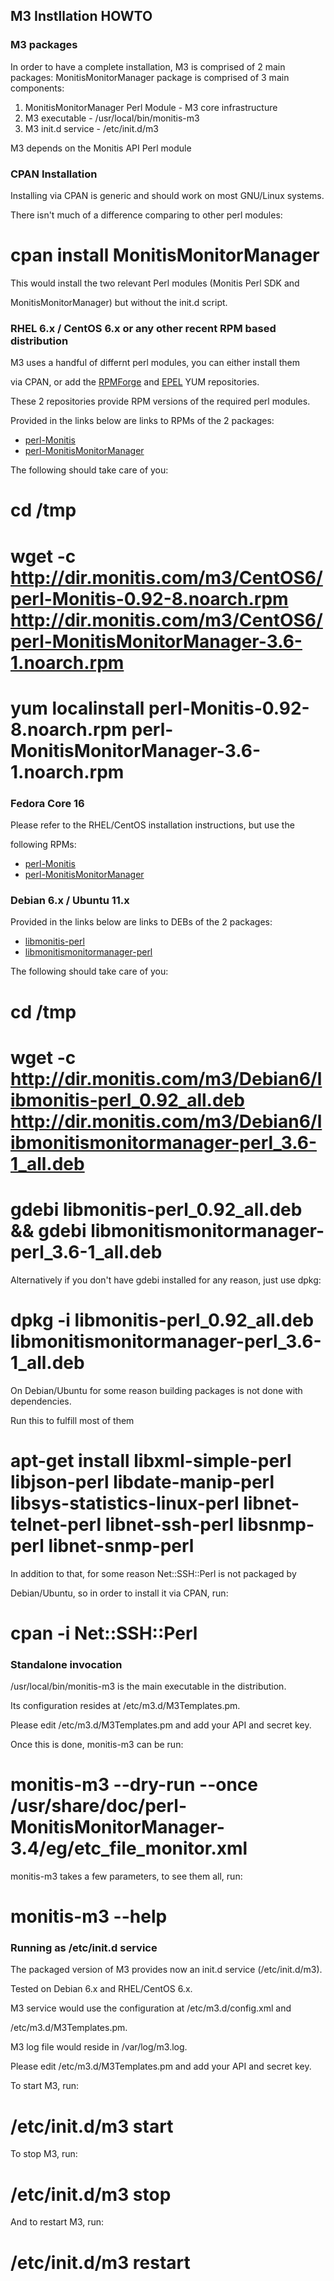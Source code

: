 ## M3 Instllation HOWTO

### M3 packages

In order to have a complete installation, M3 is comprised of 2 main packages:
MonitisMonitorManager package is comprised of 3 main components:
 1. MonitisMonitorManager Perl Module - M3 core infrastructure
 2. M3 executable - /usr/local/bin/monitis-m3
 3. M3 init.d service - /etc/init.d/m3

M3 depends on the Monitis API Perl module

### CPAN Installation

Installing via CPAN is generic and should work on most GNU/Linux systems.

There isn't much of a difference comparing to other perl modules:

 # cpan install MonitisMonitorManager

This would install the two relevant Perl modules (Monitis Perl SDK and

MonitisMonitorManager) but without the init.d script.

### RHEL 6.x / CentOS 6.x or any other recent RPM based distribution

M3 uses a handful of differnt perl modules, you can either install them

via CPAN, or add the <a href="http://wiki.centos.org/AdditionalResources/Repositories/RPMForge">RPMForge</a> and <a href="http://fedoraproject.org/wiki/EPEL">EPEL</a> YUM repositories.

These 2 repositories provide RPM versions of the required perl modules.

Provided in the links below are links to RPMs of the 2 packages:
 * <a href="http://dir.monitis.com/m3/CentOS6/perl-Monitis-0.92-8.noarch.rpm">perl-Monitis</a>
 * <a href="http://dir.monitis.com/m3/CentOS6/perl-MonitisMonitorManager-3.6-1.noarch.rpm">perl-MonitisMonitorManager</a>

The following should take care of you:

 # cd /tmp

 # wget -c http://dir.monitis.com/m3/CentOS6/perl-Monitis-0.92-8.noarch.rpm http://dir.monitis.com/m3/CentOS6/perl-MonitisMonitorManager-3.6-1.noarch.rpm

 # yum localinstall perl-Monitis-0.92-8.noarch.rpm perl-MonitisMonitorManager-3.6-1.noarch.rpm

### Fedora Core 16

Please refer to the RHEL/CentOS installation instructions, but use the

following RPMs:
 * <a href="http://dir.monitis.com/m3/FC16/perl-Monitis-0.92-8.noarch.rpm">perl-Monitis</a>
 * <a href="http://dir.monitis.com/m3/FC16/perl-MonitisMonitorManager-3.6-1.noarch.rpm">perl-MonitisMonitorManager</a>

### Debian 6.x / Ubuntu 11.x

Provided in the links below are links to DEBs of the 2 packages:
 * <a href="http://dir.monitis.com/m3/Debian6/libmonitis-perl_0.92_all.deb">libmonitis-perl</a>
 * <a href="http://dir.monitis.com/m3/Debian6/libmonitismonitormanager-perl_3.6-1_all.deb">libmonitismonitormanager-perl</a>

The following should take care of you:

 # cd /tmp

 # wget -c http://dir.monitis.com/m3/Debian6/libmonitis-perl_0.92_all.deb http://dir.monitis.com/m3/Debian6/libmonitismonitormanager-perl_3.6-1_all.deb

 # gdebi libmonitis-perl_0.92_all.deb && gdebi libmonitismonitormanager-perl_3.6-1_all.deb

Alternatively if you don't have gdebi installed for any reason, just use dpkg:

 # dpkg -i libmonitis-perl_0.92_all.deb libmonitismonitormanager-perl_3.6-1_all.deb

On Debian/Ubuntu for some reason building packages is not done with dependencies.

Run this to fulfill most of them

 # apt-get install libxml-simple-perl libjson-perl libdate-manip-perl libsys-statistics-linux-perl libnet-telnet-perl libnet-ssh-perl libsnmp-perl libnet-snmp-perl

In addition to that, for some reason Net::SSH::Perl is not packaged by

Debian/Ubuntu, so in order to install it via CPAN, run:

 # cpan -i Net::SSH::Perl

### Standalone invocation

/usr/local/bin/monitis-m3 is the main executable in the distribution.

Its configuration resides at /etc/m3.d/M3Templates.pm.

Please edit /etc/m3.d/M3Templates.pm and add your API and secret key.

Once this is done, monitis-m3 can be run:

 # monitis-m3 --dry-run --once /usr/share/doc/perl-MonitisMonitorManager-3.4/eg/etc_file_monitor.xml

monitis-m3 takes a few parameters, to see them all, run:

 # monitis-m3 --help

### Running as /etc/init.d service

The packaged version of M3 provides now an init.d service (/etc/init.d/m3).

Tested on Debian 6.x and RHEL/CentOS 6.x.

M3 service would use the configuration at /etc/m3.d/config.xml and

/etc/m3.d/M3Templates.pm.

M3 log file would reside in /var/log/m3.log.

Please edit /etc/m3.d/M3Templates.pm and add your API and secret key.

To start M3, run:
 
 # /etc/init.d/m3 start

To stop M3, run:

 # /etc/init.d/m3 stop

And to restart M3, run:

 # /etc/init.d/m3 restart
